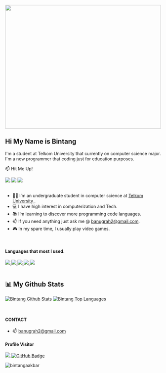<a href="#"><img width="100%" height="400px" src="https://media.giphy.com/media/bcKmIWkUMCjVm/giphy.gif" height="175px"/></a>

## Hi My Name is Bintang

I'm a student at Telkom University that currently on computer science major. I'm a new programmer that coding just for education purposes.

📫	 Hit Me Up!

<div> 
  <a href="https://www.instagram.com/bintang.aanugrah/" target="_blank"><img src="https://img.shields.io/badge/-Instagram-%23E4405F?style=for-the-badge&logo=instagram&logoColor=white" target="_blank"></a>
  <a href="https://discord.gg/HdG9ce69Ca" target="_blank"><img src="https://img.shields.io/badge/Discord-7289DA?style=for-the-badge&logo=discord&logoColor=white" target="_blank"></a>
  <a href = "mailto:banugrah2@gmail.com"><img src="https://img.shields.io/badge/-Gmail-%23333?style=for-the-badge&logo=gmail&logoColor=white" target="_blank"></a>
</div>

<br />

- 👨‍🎓	I’m an undergraduate student in computer science at <a href="https://telkomuniversity.ac.id/" target="_blank">Telkom University </a> .
- 💻 I have high interest in computerization and Tech.
- 📚 I’m learning to discover more programming code languages.
- 📫 If you need anything just ask me @ banugrah2@gmail.com.
- 🎮 In my spare time, I usually play video games.

<br />

#### Languages that most I used.

<p align="left"> 
<!--     <a href="https://www.java.com" target="_blank"> <img src="https://img.icons8.com/color/48/000000/java-coffee-cup-logo.png"/> </a> -->
    <a href="https://www.w3.org/html/" target="_blank"> <img src="https://img.icons8.com/color/48/000000/html-5.png"/> </a>
    <a href="https://www.w3schools.com/css/" target="_blank"> <img src="https://img.icons8.com/color/48/000000/css3.png"/> </a> 
    <a href="https://getbootstrap.com" target="_blank"> <img src="https://img.icons8.com/color/48/000000/bootstrap.png"/> </a> 
    <a href="https://www.python.org" target="_blank"> <img src="https://img.icons8.com/color/48/000000/python.png"/> </a>
    <a style="padding-right:8px;" href="https://www.mysql.com/" target="_blank"> <img src="https://img.icons8.com/fluent/50/000000/mysql-logo.png"/> </a>

<br />
<br />

## 📊 My Github Stats
<a href="https://github.com/bintangaakbar/github-readme-stats"><img alt="Bintang Github Stats" src="https://github-readme-stats.vercel.app/api?username=bintangaakbar&show_icons=true&count_private=true&theme=react&hide_border=true&bg_color=0D1117" /></a>
<a href="https://github.com/bintangaakbar/github-readme-stats"><img alt="Bintang Top Languages" src="https://github-readme-stats.vercel.app/api/top-langs/?username=bintangaakbar&langs_count=8&count_private=true&layout=compact&theme=react&hide_border=true&bg_color=0D1117" /></a><br/>

<br />

#### CONTACT
- 📫 banugrah2@gmail.com

#### Profile Visitor

<a href="https://github.com/Meghna-DAS/github-profile-views-counter">
    <img src="https://komarev.com/ghpvc/?username=bintangaakbar">
</a>
<a href="https://github.com/bintangaakbar?tab=followers"><img src="https://img.shields.io/github/followers/bintangaakbar?label=Followers&style=social" alt="GitHub Badge"></a>


<p><img align="center" src="https://github-readme-streak-stats.herokuapp.com/?user=bintangaakbar&" alt="bintangaakbar" /></p>
